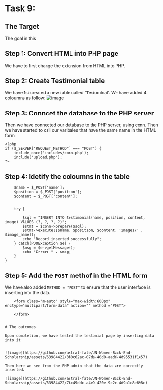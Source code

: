 # Task 9:

 ## The Target

 The goal in this 

 ## Step 1: Convert HTML into PHP page

 We have to first change the extension from HTML into PHP.

 ## Step 2: Create Testimonial table
 
We have 1st created a new table called 'Testominal'.   We have added 4 coloumns as follow:
![image](https://github.com/astral-fate/UN-Women-Back-End-Scholarship/assets/63984422/18fc8209-5d6d-4e15-8cb9-76518f489a5f)


## Step 3: Conncet the database to the PHP server
Then we have connected our database to the PHP server, using conn. Then we have started to call our varibales that have the same name in the HTML form

```
<?php
if ($_SERVER["REQUEST_METHOD"] === "POST") {
    include_once('includes/conn.php');
    include('upload.php');
?>
```

## Step 4: Idetify the coloumns in the table

```
    $name = $_POST['name'];
    $position = $_POST['position'];  
    $content = $_POST['content'];  

    
    try {
		
        $sql = "INSERT INTO testimonial(name, position, content, image) VALUES (?, ?, ?, ?)";
        $stmt = $conn->prepare($sql);
        $stmt->execute([$name, $position, $content, 'images/' . $image_name]);
        echo "Record inserted successfully";
    } catch(PDOException $e) {
        $msg = $e->getMessage();
        echo "Error: " . $msg;
    }
}

```

## Step 5: Add the ```POST``` methof in the HTML form
We have also added ```METHOD = "POST"``` to ensure that the user interface is inserting into the data. 
```
	<form class="m-auto" style="max-width:600px" enctype="multipart/form-data" action="" method ="POST">
	
	</form>


# The outcomes

Upon completion, we have tested the testomial page by inserting data into it


![image](https://github.com/astral-fate/UN-Women-Back-End-Scholarship/assets/63984422/3b0c62ac-07da-40d0-aadd-4d95531f1e57)

Then here we see from the PHP admin that the data are correctly inserted. 

![image](https://github.com/astral-fate/UN-Women-Back-End-Scholarship/assets/63984422/76c49ddc-a4e9-420e-9c2e-4d9a1c8e698c)

